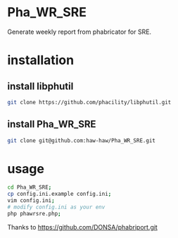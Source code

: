 # Pha_WR_SRE
Generate weekly report from phabricator for SRE.

# installation

## install libphutil

```bash
git clone https://github.com/phacility/libphutil.git
```

## install Pha_WR_SRE

```bash
git clone git@github.com:haw-haw/Pha_WR_SRE.git
```

# usage

```bash
cd Pha_WR_SRE;
cp config.ini.example config.ini;
vim config.ini;
# modify config.ini as your env
php phawrsre.php;
```

Thanks to https://github.com/DONSA/phabriport.git
